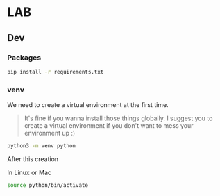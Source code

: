 # LAB

## Dev

### Packages

```bash
pip install -r requirements.txt
```

### venv

We need to create a virtual environment at the first time.

> It's fine if you wanna install those things globally.
> I suggest you to create a virtual environment if you don't want to mess your environment up :)

```bash
python3 -m venv python
```

After this creation

In Linux or Mac

```bash
source python/bin/activate
```
